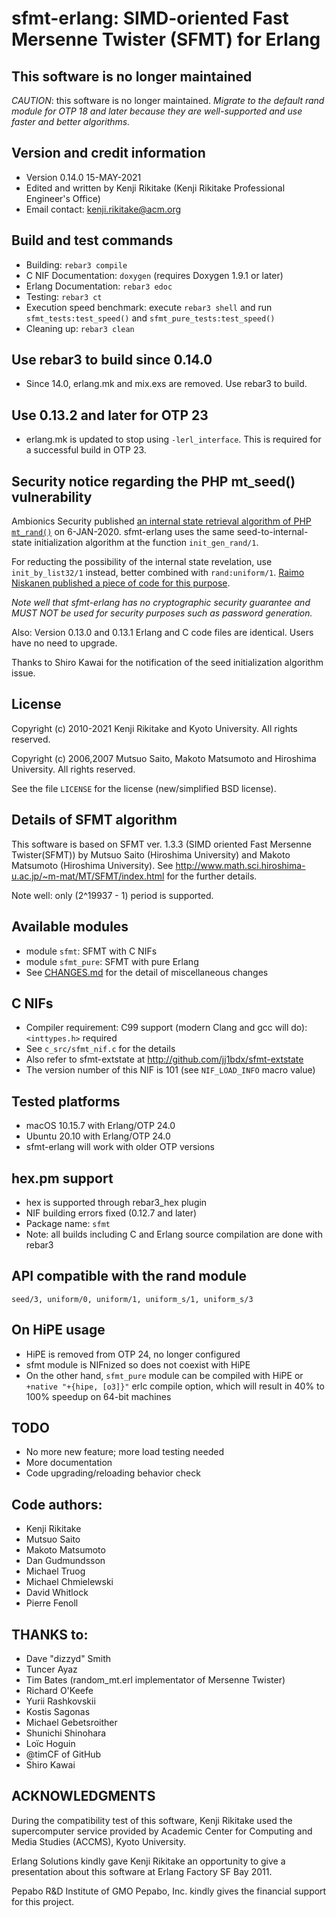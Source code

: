 [//]: # (-*- coding: utf-8 -*-)

# sfmt-erlang: SIMD-oriented Fast Mersenne Twister (SFMT) for Erlang

## This software is no longer maintained

*CAUTION*: this software is no longer maintained. *Migrate to the default rand module for OTP 18 and later because they are well-supported and use faster and better algorithms.*

## Version and credit information

* Version 0.14.0 15-MAY-2021
* Edited and written by Kenji Rikitake (Kenji Rikitake Professional Engineer's Office)
* Email contact: <kenji.rikitake@acm.org>

## Build and test commands

* Building: `rebar3 compile`
* C NIF Documentation: `doxygen` (requires Doxygen 1.9.1 or later)
* Erlang Documentation: `rebar3 edoc`
* Testing: `rebar3 ct`
* Execution speed benchmark: execute `rebar3 shell` and run `sfmt_tests:test_speed()` and `sfmt_pure_tests:test_speed()`
* Cleaning up: `rebar3 clean`

## Use rebar3 to build since 0.14.0

* Since 14.0, erlang.mk and mix.exs are removed. Use rebar3 to build.

## Use 0.13.2 and later for OTP 23

* erlang.mk is updated to stop using `-lerl_interface`. This is required for a successful build in OTP 23.

## Security notice regarding the PHP mt_seed() vulnerability

Ambionics Security published [an internal state retrieval algorithm of PHP `mt_rand()`](https://www.ambionics.io/blog/php-mt-rand-prediction) on 6-JAN-2020. sfmt-erlang uses the same seed-to-internal-state initialization algorithm at the function `init_gen_rand/1`.

For reducting the possibility of the internal state revelation, use `init_by_list32/1` instead, better combined with `rand:uniform/1`. [Raimo Niskanen published a piece of code for this purpose](http://erlang.org/pipermail/erlang-questions/2018-July/095875.html).

*Note well that sfmt-erlang has no cryptographic security guarantee and MUST NOT be used for security purposes such as password generation.*

Also: Version 0.13.0 and 0.13.1 Erlang and C code files are identical. Users have no need to upgrade.

Thanks to Shiro Kawai for the notification of the seed initialization algorithm issue. 

## License

Copyright (c) 2010-2021 Kenji Rikitake and Kyoto University. All rights
reserved.

Copyright (c) 2006,2007 Mutsuo Saito, Makoto Matsumoto and Hiroshima
University. All rights reserved.

See the file `LICENSE` for the license (new/simplified BSD license).

## Details of SFMT algorithm

This software is based on SFMT ver. 1.3.3 (SIMD oriented Fast Mersenne
Twister(SFMT)) by Mutsuo Saito (Hiroshima University) and Makoto Matsumoto
(Hiroshima University). See
<http://www.math.sci.hiroshima-u.ac.jp/~m-mat/MT/SFMT/index.html> for the further details.

Note well: only (2^19937 - 1) period is supported.

## Available modules

* module `sfmt`: SFMT with C NIFs
* module `sfmt_pure`: SFMT with pure Erlang
* See [CHANGES.md](https://github.com/jj1bdx/sfmt-erlang/blob/master/CHANGES.md) for the detail of miscellaneous changes

## C NIFs

* Compiler requirement: C99 support (modern Clang and gcc will do): `<inttypes.h>` required
* See `c_src/sfmt_nif.c` for the details
* Also refer to sfmt-extstate at <http://github.com/jj1bdx/sfmt-extstate>
* The version number of this NIF is 101 (see `NIF_LOAD_INFO` macro value)

## Tested platforms

* macOS 10.15.7 with Erlang/OTP 24.0
* Ubuntu 20.10 with Erlang/OTP 24.0
* sfmt-erlang will work with older OTP versions

## hex.pm support

* hex is supported through rebar3\_hex plugin
* NIF building errors fixed (0.12.7 and later)
* Package name: `sfmt`
* Note: all builds including C and Erlang source compilation are done with rebar3

## API compatible with the rand module

    seed/3, uniform/0, uniform/1, uniform_s/1, uniform_s/3 

## On HiPE usage

* HiPE is removed from OTP 24, no longer configured
* sfmt module is NIFnized so does not coexist with HiPE
* On the other hand, `sfmt_pure` module can be compiled with HiPE or `+native "+{hipe, [o3]}"` erlc compile option, which will result in 40% to 100% speedup on 64-bit machines

## TODO

* No more new feature; more load testing needed
* More documentation
* Code upgrading/reloading behavior check

## Code authors:

* Kenji Rikitake
* Mutsuo Saito
* Makoto Matsumoto
* Dan Gudmundsson
* Michael Truog
* Michael Chmielewski
* David Whitlock
* Pierre Fenoll

## THANKS to:

* Dave "dizzyd" Smith
* Tuncer Ayaz
* Tim Bates (random\_mt.erl implementator of Mersenne Twister)
* Richard O'Keefe
* Yurii Rashkovskii
* Kostis Sagonas
* Michael Gebetsroither
* Shunichi Shinohara
* Loïc Hoguin
* @timCF of GitHub
* Shiro Kawai

## ACKNOWLEDGMENTS

During the compatibility test of this software, Kenji Rikitake
used the supercomputer service provided by Academic Center for
Computing and Media Studies (ACCMS), Kyoto University.

Erlang Solutions kindly gave Kenji Rikitake
an opportunity to give a presentation
about this software at Erlang Factory SF Bay 2011.

Pepabo R&D Institute of GMO Pepabo, Inc.
kindly gives the financial support for this project.
